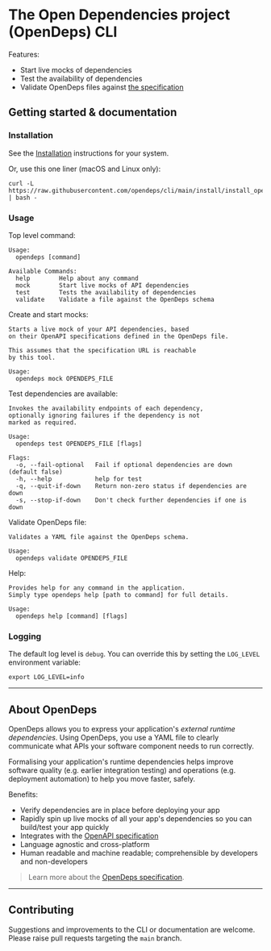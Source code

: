 # The Open Dependencies project (OpenDeps) CLI

Features:

* Start live mocks of dependencies
* Test the availability of dependencies
* Validate OpenDeps files against [the specification](https://github.com/opendeps/specification)

## Getting started & documentation

### Installation

See the [Installation](./docs/install.md) instructions for your system.

Or, use this one liner (macOS and Linux only):

```shell
curl -L https://raw.githubusercontent.com/opendeps/cli/main/install/install_opendeps.sh | bash -
```

### Usage

Top level command:

```
Usage:
  opendeps [command]

Available Commands:
  help        Help about any command
  mock        Start live mocks of API dependencies
  test        Tests the availability of dependencies
  validate    Validate a file against the OpenDeps schema
```

Create and start mocks:

```
Starts a live mock of your API dependencies, based
on their OpenAPI specifications defined in the OpenDeps file.

This assumes that the specification URL is reachable
by this tool.

Usage:
  opendeps mock OPENDEPS_FILE
```

Test dependencies are available:
```
Invokes the availability endpoints of each dependency,
optionally ignoring failures if the dependency is not
marked as required.

Usage:
  opendeps test OPENDEPS_FILE [flags]

Flags:
  -o, --fail-optional   Fail if optional dependencies are down (default false)
  -h, --help            help for test
  -q, --quit-if-down    Return non-zero status if dependencies are down
  -s, --stop-if-down    Don't check further dependencies if one is down
```

Validate OpenDeps file:

```
Validates a YAML file against the OpenDeps schema.

Usage:
  opendeps validate OPENDEPS_FILE
```

Help:

```
Provides help for any command in the application.
Simply type opendeps help [path to command] for full details.

Usage:
  opendeps help [command] [flags]
```

### Logging

The default log level is `debug`. You can override this by setting the `LOG_LEVEL` environment variable:

    export LOG_LEVEL=info

---

## About OpenDeps

OpenDeps allows you to express your application's _external runtime dependencies_. Using OpenDeps, you use a YAML file to clearly communicate what APIs your software component needs to run correctly.

Formalising your application's runtime dependencies helps improve software quality (e.g. earlier integration testing) and operations (e.g. deployment automation) to help you move faster, safely.

Benefits:
- Verify dependencies are in place before deploying your app
- Rapidly spin up live mocks of all your app's dependencies so you can build/test your app quickly
- Integrates with the [OpenAPI specification](https://github.com/OAI/OpenAPI-Specification)
- Language agnostic and cross-platform
- Human readable and machine readable; comprehensible by developers and non-developers

> Learn more about the [OpenDeps specification](https://github.com/opendeps/specification).

---

## Contributing

Suggestions and improvements to the CLI or documentation are welcome. Please raise pull requests targeting the `main` branch.
